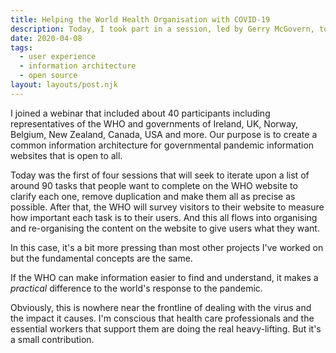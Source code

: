 ```yaml
---
title: Helping the World Health Organisation with COVID-19
description: Today, I took part in a session, led by Gerry McGovern, to help the World Health Organisation (WHO) identify and classify the most important information on their website about COVID-19.
date: 2020-04-08
tags:
  - user experience
  - information architecture
  - open source
layout: layouts/post.njk
---
```


I joined a webinar that included about 40 participants including representatives of the WHO and governments of Ireland, UK, Norway, Belgium, New Zealand, Canada, USA and more. Our purpose is to create a common information architecture for governmental pandemic information websites that is open to all.

Today was the first of four sessions that will seek to iterate upon a list of around 90 tasks that people want to complete on the WHO website to clarify each one, remove duplication and make them all as precise as possible. After that, the WHO will survey visitors to their website to measure how important each task is to their users. And this all flows into organising and re-organising the content on the website to give users what they want.

In this case, it's a bit more pressing than most other projects I've worked on but the fundamental concepts are the same.

If the WHO can make information easier to find and understand, it makes a _practical_ difference to the world's response to the pandemic.

Obviously, this is nowhere near the frontline of dealing with the virus and the impact it causes. I'm conscious that health care professionals and the essential workers that support them are doing the real heavy-lifting. But it's a small contribution.


